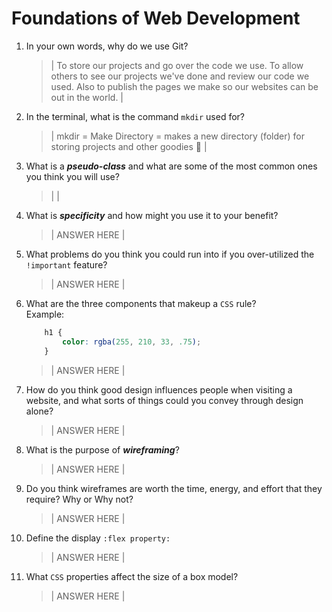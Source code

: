 # Foundations of Web Development
01. In your own words, why do we use Git?
    > | To store our projects and go over the code we use. To allow others to see our projects we've done and review our code we used. Also to publish the pages we make so our websites can be out in the world. |

02. In the terminal, what is the command `mkdir` used for?
    > | mkdir = Make Directory = makes a new directory (folder) for storing projects and other goodies 📂 |

03. What is a ***pseudo-class*** and what are some of the most common ones you think you will use?
    > |  |

04. What is ***specificity*** and how might you use it to your benefit?
    > | ANSWER HERE |

05. What problems do you think you could run into if you over-utilized the `!important` feature?
    > | ANSWER HERE |

06. What are the three components that makeup a `CSS` rule? <br> Example:

    ```css
        h1 {
            color: rgba(255, 210, 33, .75);
        }
    ```

    > | ANSWER HERE |

07. How do you think good design influences people when visiting a website, and what sorts of things could you convey through design alone?
    > | ANSWER HERE |

08. What is the purpose of ***wireframing***?
    > | ANSWER HERE |

09. Do you think wireframes are worth the time, energy, and effort that they require? Why or Why not?
    > | ANSWER HERE |

10. Define the display `:flex property:`
    > | ANSWER HERE |

11. What `CSS` properties affect the size of a box model?
    > | ANSWER HERE |
